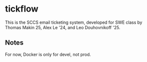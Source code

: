 # tickflow

This is the SCCS email ticketing system, developed for SWE class by Thomas Makin 25,
Alex Le '24, and Leo Douhovnikoff '25.

## Notes

For now, Docker is only for devel, not prod.
